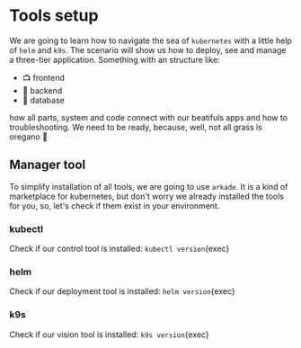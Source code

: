 # Tools setup
We are going to learn how to navigate the sea of `kubernetes` with a little help of `helm` and `k9s`. 
The scenario will show us how to deploy, see and manage a three-tier application. Something with an structure like:

- 📺 frontend
- 🔌 backend
- 📄 database

how all parts, system and code connect with our beatifuls apps and how to troubleshooting. We need to be ready, because, well, not all grass is oregano 🍃 

## Manager tool
To simplify installation of all tools, we are going to use `arkade`. It is a kind of marketplace for kubernetes, but don't worry
we already installed the tools for you, so, let's check if them exist in your environment.
### kubectl
Check if our control tool is installed:
```kubectl version```{exec}
### helm
Check if our deployment tool is installed:
```helm version```{exec}
### k9s
Check if our vision tool is installed:
```k9s version```{exec}
